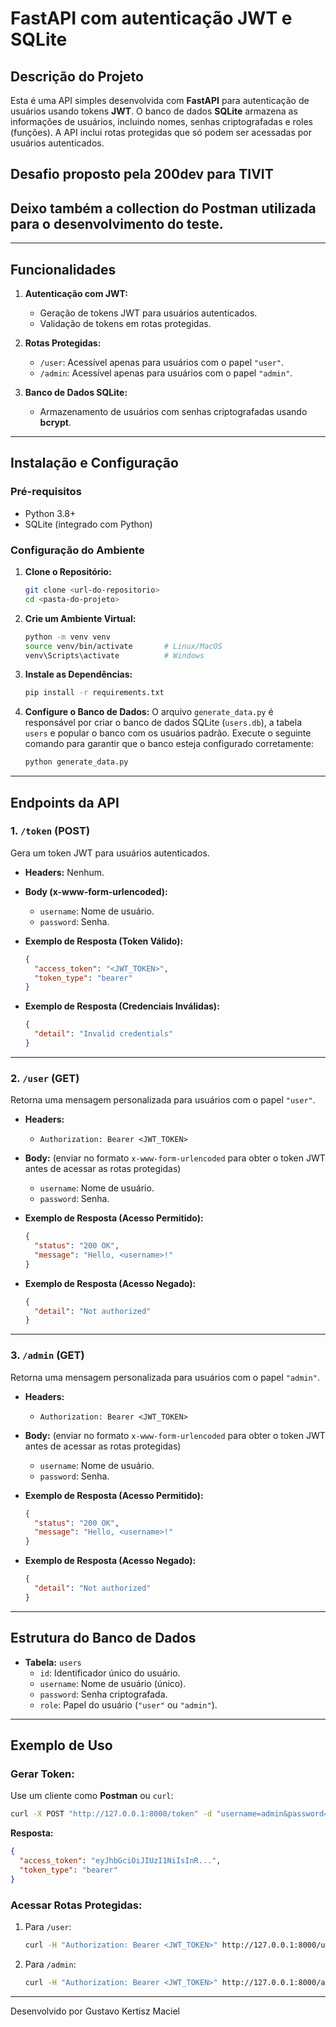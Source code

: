 
# FastAPI com autenticação JWT e SQLite

## Descrição do Projeto

Esta é uma API simples desenvolvida com **FastAPI** para autenticação de usuários usando tokens **JWT**. O banco de dados **SQLite** armazena as informações de usuários, incluindo nomes, senhas criptografadas e roles (funções). A API inclui rotas protegidas que só podem ser acessadas por usuários autenticados.

Desafio proposto pela 200dev para TIVIT
---
## Deixo também a collection do Postman utilizada para o desenvolvimento do teste.
---

## Funcionalidades

1. **Autenticação com JWT:**
   - Geração de tokens JWT para usuários autenticados.
   - Validação de tokens em rotas protegidas.

2. **Rotas Protegidas:**
   - `/user`: Acessível apenas para usuários com o papel `"user"`.
   - `/admin`: Acessível apenas para usuários com o papel `"admin"`.

3. **Banco de Dados SQLite:**
   - Armazenamento de usuários com senhas criptografadas usando **bcrypt**.

---

## Instalação e Configuração

### Pré-requisitos

- Python 3.8+
- SQLite (integrado com Python)

### Configuração do Ambiente

1. **Clone o Repositório:**
   ```bash
   git clone <url-do-repositorio>
   cd <pasta-do-projeto>
   ```

2. **Crie um Ambiente Virtual:**
   ```bash
   python -m venv venv
   source venv/bin/activate       # Linux/MacOS
   venv\Scripts\activate          # Windows
   ```

3. **Instale as Dependências:**
   ```bash
   pip install -r requirements.txt
   ```

4. **Configure o Banco de Dados:**
   O arquivo `generate_data.py` é responsável por criar o banco de dados SQLite (`users.db`), a tabela `users` e popular o banco com os usuários padrão. Execute o seguinte comando para garantir que o banco esteja configurado corretamente:

   ```bash
   python generate_data.py
   ```

---

## Endpoints da API

### **1. `/token` (POST)**
Gera um token JWT para usuários autenticados.

- **Headers:** Nenhum.
- **Body (x-www-form-urlencoded):**
  - `username`: Nome de usuário.
  - `password`: Senha.

- **Exemplo de Resposta (Token Válido):**
  ```json
  {
    "access_token": "<JWT_TOKEN>",
    "token_type": "bearer"
  }
  ```

- **Exemplo de Resposta (Credenciais Inválidas):**
  ```json
  {
    "detail": "Invalid credentials"
  }
  ```

---

### **2. `/user` (GET)**
Retorna uma mensagem personalizada para usuários com o papel `"user"`.

- **Headers:**
  - `Authorization: Bearer <JWT_TOKEN>`

- **Body:** (enviar no formato `x-www-form-urlencoded` para obter o token JWT antes de acessar as rotas protegidas)
  - `username`: Nome de usuário.
  - `password`: Senha.

- **Exemplo de Resposta (Acesso Permitido):**
  ```json
  {
    "status": "200 OK",
    "message": "Hello, <username>!"
  }
  ```

- **Exemplo de Resposta (Acesso Negado):**
  ```json
  {
    "detail": "Not authorized"
  }
  ```

---

### **3. `/admin` (GET)**
Retorna uma mensagem personalizada para usuários com o papel `"admin"`.

- **Headers:**
  - `Authorization: Bearer <JWT_TOKEN>`

- **Body:** (enviar no formato `x-www-form-urlencoded` para obter o token JWT antes de acessar as rotas protegidas)
  - `username`: Nome de usuário.
  - `password`: Senha.

- **Exemplo de Resposta (Acesso Permitido):**
  ```json
  {
    "status": "200 OK",
    "message": "Hello, <username>!"
  }
  ```

- **Exemplo de Resposta (Acesso Negado):**
  ```json
  {
    "detail": "Not authorized"
  }
  ```

---

## Estrutura do Banco de Dados

- **Tabela:** `users`
  - `id`: Identificador único do usuário.
  - `username`: Nome de usuário (único).
  - `password`: Senha criptografada.
  - `role`: Papel do usuário (`"user"` ou `"admin"`).

---

## Exemplo de Uso

### Gerar Token:
Use um cliente como **Postman** ou `curl`:

```bash
curl -X POST "http://127.0.0.1:8000/token" -d "username=admin&password=JKSipm0YH"
```

**Resposta:**
```json
{
  "access_token": "eyJhbGciOiJIUzI1NiIsInR...",
  "token_type": "bearer"
}
```

### Acessar Rotas Protegidas:

1. Para `/user`:
   ```bash
   curl -H "Authorization: Bearer <JWT_TOKEN>" http://127.0.0.1:8000/user
   ```

2. Para `/admin`:
   ```bash
   curl -H "Authorization: Bearer <JWT_TOKEN>" http://127.0.0.1:8000/admin
   ```


---

Desenvolvido por Gustavo Kertisz Maciel

